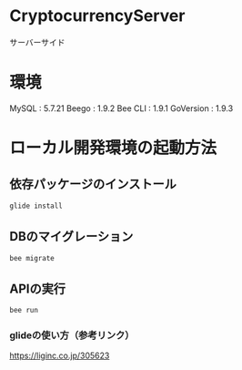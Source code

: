 # CryptocurrencyServer
サーバーサイド

# 環境
MySQL : 5.7.21
Beego : 1.9.2
Bee CLI : 1.9.1
GoVersion : 1.9.3


# ローカル開発環境の起動方法

## 依存パッケージのインストール
```bash
glide install
```

## DBのマイグレーション
```bash
bee migrate
```

## APIの実行
```bash
bee run
```

### glideの使い方（参考リンク）
https://liginc.co.jp/305623